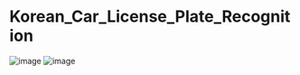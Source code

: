 # Korean_Car_License_Plate_Recognition
![image](https://user-images.githubusercontent.com/57741786/216962972-9b33bda6-64e0-4f6b-89df-c2bab8031467.png)
![image](https://user-images.githubusercontent.com/57741786/211160534-d6ae0c16-1a7e-40c0-a7b1-4bf8683b7b5c.png)

